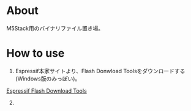 # About
M5Stack用のバイナリファイル置き場。

# How to use
1. Espressif本家サイトより、Flash Donwload Toolsをダウンロードする(Windows版のみっぽい)。

[Espressif Flash Download Tools](https://www.espressif.com/en/support/download/other-tools?keys=Flash+Download+Tools)

2. 

